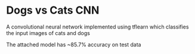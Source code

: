 # Dogs vs Cats CNN

A convolutional neural network implemented using tflearn which classifies the input images of cats and dogs

The attached model has ~85.7% accuracy on test data
